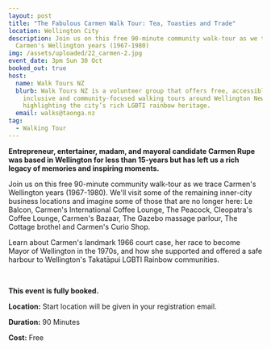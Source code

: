 ```yaml
---
layout: post
title: "The Fabulous Carmen Walk Tour: Tea, Toasties and Trade"
location: Wellington City
description: Join us on this free 90-minute community walk-tour as we trace
  Carmen's Wellington years (1967-1980)
img: /assets/uploaded/22_carmen-2.jpg
event_date: 3pm Sun 30 Oct
booked_out: true
host:
  name: Walk Tours NZ
  blurb: Walk Tours NZ is a volunteer group that offers free, accessible,
    inclusive and community-focused walking tours around Wellington New Zealand
    highlighting the city’s rich LGBTI rainbow heritage.
  email: walks@taonga.nz
tag:
  - Walking Tour
---
```

**Entrepreneur, entertainer, madam, and mayoral candidate Carmen Rupe was based in Wellington for less than 15-years but has left us a rich legacy of memories and inspiring moments.**
 
Join us on this free 90-minute community walk-tour as we trace Carmen's Wellington years (1967-1980). We'll visit some of the remaining inner-city business locations and imagine some of those that are no longer here: Le Balcon, Carmen's International Coffee Lounge, The Peacock, Cleopatra's Coffee Lounge, Carmen's Bazaar, The Gazebo massage parlour, The Cottage brothel and Carmen's Curio Shop.

Learn about Carmen's landmark 1966 court case, her race to become Mayor of Wellington in the 1970s, and how she supported and offered a safe harbour to Wellington's Takatāpui LGBTI Rainbow communities.

<br>

**This event is fully booked.**

**Location:** Start location will be given in your registration email.

**Duration:** 90 Minutes

**Cost:** Free